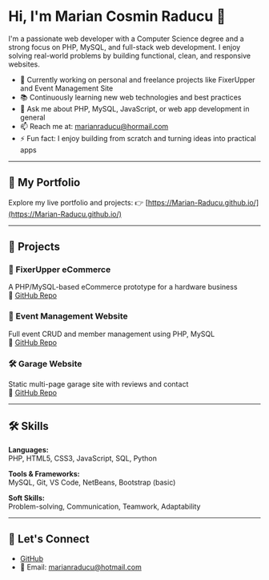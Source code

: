# Hi, I'm Marian Cosmin Raducu 👋

I'm a passionate web developer with a Computer Science degree and a strong focus on PHP, MySQL, and full-stack web development. I enjoy solving real-world problems by building functional, clean, and responsive websites.

- 🧩 Currently working on personal and freelance projects like FixerUpper and Event Management Site
- 📚 Continuously learning new web technologies and best practices
- 💬 Ask me about PHP, MySQL, JavaScript, or web app development in general
- 📫 Reach me at: marianraducu@hormail.com
- ⚡ Fun fact: I enjoy building from scratch and turning ideas into practical apps

---

## 🚀 My Portfolio

Explore my live portfolio and projects:
👉 [https://Marian-Raducu.github.io/](https://Marian-Raducu.github.io/)

---

## 💼 Projects

### 🔧 FixerUpper eCommerce
A PHP/MySQL-based eCommerce prototype for a hardware business  
🔗 [GitHub Repo](https://github.com/Marian-Raducu/fixerupper)

### 📅 Event Management Website  
Full event CRUD and member management using PHP, MySQL  
🔗 [GitHub Repo](https://github.com/Marian-Raducu/EventManagementWebsite)

### 🛠️ Garage Website  
Static multi-page garage site with reviews and contact  
🔗 [GitHub Repo](https://github.com/Marian-Raducu/CustomGarageAutoParts)

---

## 🛠️ Skills

**Languages:**  
PHP, HTML5, CSS3, JavaScript, SQL, Python

**Tools & Frameworks:**  
MySQL, Git, VS Code, NetBeans, Bootstrap (basic)

**Soft Skills:**  
Problem-solving, Communication, Teamwork, Adaptability

---

## 🔗 Let's Connect

- [GitHub](https://github.com/Marian-Raducu)
- 📧 Email: marianraducu@hotmail.com
